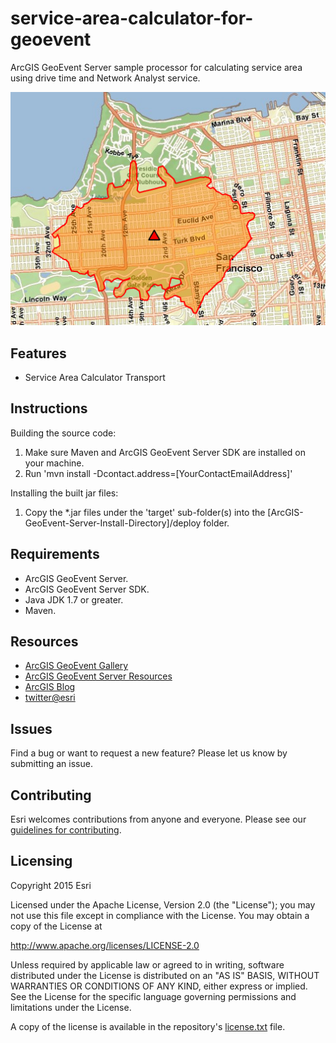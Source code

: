 # service-area-calculator-for-geoevent

ArcGIS GeoEvent Server sample processor for calculating service area using drive time and Network Analyst service.

![App](service-area-calculator-for-geoevent.png?raw=true)

## Features
* Service Area Calculator Transport

## Instructions

Building the source code:

1. Make sure Maven and ArcGIS GeoEvent Server SDK are installed on your machine.
2. Run 'mvn install -Dcontact.address=[YourContactEmailAddress]'

Installing the built jar files:

1. Copy the *.jar files under the 'target' sub-folder(s) into the [ArcGIS-GeoEvent-Server-Install-Directory]/deploy folder.

## Requirements

* ArcGIS GeoEvent Server.
* ArcGIS GeoEvent Server SDK.
* Java JDK 1.7 or greater.
* Maven.

## Resources

* [ArcGIS GeoEvent Gallery](http://links.esri.com/geoevent-gallery)
* [ArcGIS GeoEvent Server Resources](http://links.esri.com/geoevent)
* [ArcGIS Blog](http://blogs.esri.com/esri/arcgis/)
* [twitter@esri](http://twitter.com/esri)

## Issues

Find a bug or want to request a new feature?  Please let us know by submitting an issue.

## Contributing

Esri welcomes contributions from anyone and everyone. Please see our [guidelines for contributing](https://github.com/esri/contributing).

## Licensing
Copyright 2015 Esri

Licensed under the Apache License, Version 2.0 (the "License");
you may not use this file except in compliance with the License.
You may obtain a copy of the License at

   http://www.apache.org/licenses/LICENSE-2.0

Unless required by applicable law or agreed to in writing, software
distributed under the License is distributed on an "AS IS" BASIS,
WITHOUT WARRANTIES OR CONDITIONS OF ANY KIND, either express or implied.
See the License for the specific language governing permissions and
limitations under the License.

A copy of the license is available in the repository's [license.txt](license.txt?raw=true) file.
